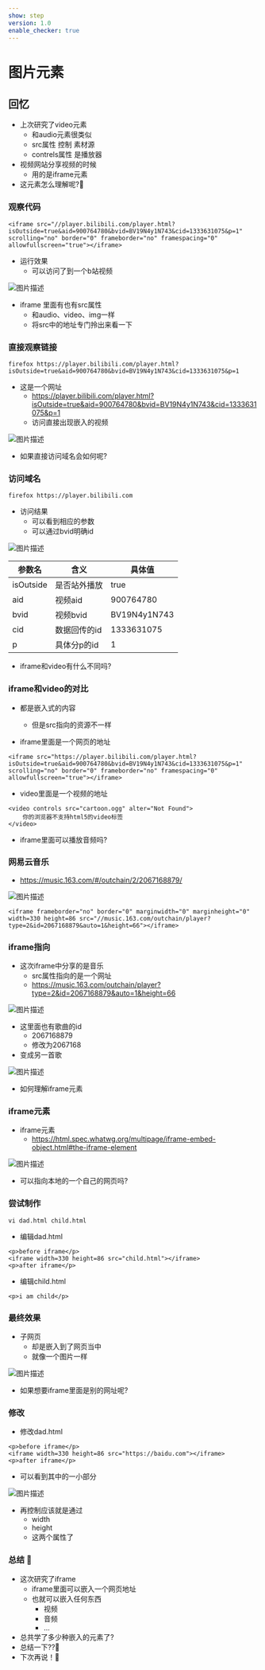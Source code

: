 ```yaml
---
show: step
version: 1.0
enable_checker: true
---
```


# 图片元素

## 回忆

- 上次研究了video元素
	- 和audio元素很类似
	- src属性 控制 素材源
	- contrels属性 是播放器
- 视频网站分享视频的时候
	- 用的是iframe元素
- 这元素怎么理解呢?🤔

### 观察代码

```
<iframe src="//player.bilibili.com/player.html?isOutside=true&aid=900764780&bvid=BV19N4y1N743&cid=1333631075&p=1" scrolling="no" border="0" frameborder="no" framespacing="0" allowfullscreen="true"></iframe>
```

- 运行效果
	- 可以访问了到一个b站视频

![图片描述](https://doc.shiyanlou.com/courses/uid1190679-20240705-1720186913954)

- iframe 里面有也有src属性
	- 和audio、video、img一样
	- 将src中的地址专门拎出来看一下

### 直接观察链接

```
firefox https://player.bilibili.com/player.html?isOutside=true&aid=900764780&bvid=BV19N4y1N743&cid=1333631075&p=1
```

- 这是一个网址
	- https://player.bilibili.com/player.html?isOutside=true&aid=900764780&bvid=BV19N4y1N743&cid=1333631075&p=1
	- 访问直接出现嵌入的视频

![图片描述](https://doc.shiyanlou.com/courses/uid1190679-20240705-1720187152975)

- 如果直接访问域名会如何呢?

### 访问域名

```
firefox https://player.bilibili.com
```

- 访问结果
	- 可以看到相应的参数
	- 可以通过bvid明确id

![图片描述](https://doc.shiyanlou.com/courses/uid1190679-20240705-1720187340108)

|参数名|含义|具体值|
|---|---|---|
|isOutside|是否站外播放|true|
|aid|视频aid|900764780|
|bvid|视频bvid|BV19N4y1N743|
|cid|数据回传的id|1333631075|
|p|具体分p的id|1|

- iframe和video有什么不同吗?

### iframe和video的对比

- 都是嵌入式的内容
	- 但是src指向的资源不一样

- iframe里面是一个网页的地址

```
<iframe src="https://player.bilibili.com/player.html?isOutside=true&aid=900764780&bvid=BV19N4y1N743&cid=1333631075&p=1" scrolling="no" border="0" frameborder="no" framespacing="0" allowfullscreen="true"></iframe>
```
- video里面是一个视频的地址

```
<video controls src="cartoon.ogg" alter="Not Found">
    你的浏览器不支持html5的video标签
</video>
```

- iframe里面可以播放音频吗?

### 网易云音乐

- https://music.163.com/#/outchain/2/2067168879/

![图片描述](https://doc.shiyanlou.com/courses/uid1190679-20240705-1720188123094)

```
<iframe frameborder="no" border="0" marginwidth="0" marginheight="0" width=330 height=86 src="//music.163.com/outchain/player?type=2&id=2067168879&auto=1&height=66"></iframe>
```

### iframe指向

- 这次iframe中分享的是音乐
	- src属性指向的是一个网址
	- https://music.163.com/outchain/player?type=2&id=2067168879&auto=1&height=66

![图片描述](https://doc.shiyanlou.com/courses/uid1190679-20240705-1720188226340)

- 这里面也有歌曲的id
	- 2067168879
	- 修改为2067168
- 变成另一首歌

![图片描述](https://doc.shiyanlou.com/courses/uid1190679-20240705-1720188393120)

- 如何理解iframe元素

### iframe元素

- iframe元素
	- https://html.spec.whatwg.org/multipage/iframe-embed-object.html#the-iframe-element

![图片描述](https://doc.shiyanlou.com/courses/uid1190679-20240706-1720256320104)

- 可以指向本地的一个自己的网页吗?

### 尝试制作

```
vi dad.html child.html
```

- 编辑dad.html

```
<p>before iframe</p>
<iframe width=330 height=86 src="child.html"></iframe>
<p>after iframe</p>
```

- 编辑child.html

```
<p>i am child</p>
```

### 最终效果

- 子网页
	- 却是嵌入到了网页当中
	- 就像一个图片一样

![图片描述](https://doc.shiyanlou.com/courses/uid1190679-20240706-1720257953652)

- 如果想要iframe里面是别的网址呢?

### 修改

- 修改dad.html

```
<p>before iframe</p>
<iframe width=330 height=86 src="https://baidu.com"></iframe>
<p>after iframe</p>
```

- 可以看到其中的一小部分

![图片描述](https://doc.shiyanlou.com/courses/uid1190679-20240706-1720258406284) 

- 再控制应该就是通过
	- width
	- height
	- 这两个属性了

### 总结 🤔
- 这次研究了iframe
	- iframe里面可以嵌入一个网页地址
	- 也就可以嵌入任何东西
		- 视频
		- 音频
		- ...
- 总共学了多少种嵌入的元素了?
- 总结一下??🤔
- 下次再说！👋